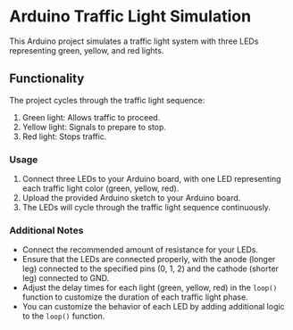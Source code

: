 # Arduino Traffic Light Simulation

This Arduino project simulates a traffic light system with three LEDs representing green, yellow, and red lights.

## Functionality

The project cycles through the traffic light sequence:
1. Green light: Allows traffic to proceed.
2. Yellow light: Signals to prepare to stop.
3. Red light: Stops traffic.

### Usage

1. Connect three LEDs to your Arduino board, with one LED representing each traffic light color (green, yellow, red).
2. Upload the provided Arduino sketch to your Arduino board.
3. The LEDs will cycle through the traffic light sequence continuously.

### Additional Notes

- Connect the recommended amount of resistance for your LEDs.
- Ensure that the LEDs are connected properly, with the anode (longer leg) connected to the specified pins (0, 1, 2) and the cathode (shorter leg) connected to GND.
- Adjust the delay times for each light (green, yellow, red) in the `loop()` function to customize the duration of each traffic light phase.
- You can customize the behavior of each LED by adding additional logic to the `loop()` function.
